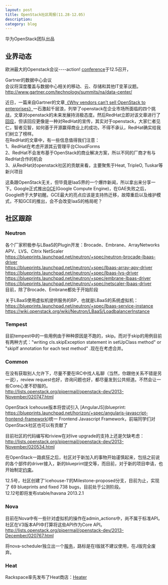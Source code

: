 ```yaml
---
layout: post
title: OpenStack社区周报(11.28-12.05)
description: 
category: blog
---
```


华为OpenStack团队出品

## 业界动态
欧洲最大的Openstack会议----action! [conference](http://www.eventbrite.com/e/openstack-in-action-4-tickets-7645801799)于12.5召开，

Gartner的数据中心会议  
 会议将深度覆盖与数据中心相关的移动、云、存储和其他IT变革议题。  
 <http://www.gartner.com/technology/summits/na/data-center/>

近日，一篇来自Gartner的文章[《Why vendors can’t sell OpenStack to enterprises》](http://blogs.gartner.com/alessandro-perilli/why-vendors-cant-sell-openstack-to-enterprises/)一石激起千层浪，列举了openstack在企业市场所面临的四个挑战，文章对openstack的未来发展持消极态度。然后RedHat立即对该文章进行了[回应](http://tentenet.net/2013/11/21/the-4th-tenet-of-openstack-open-source-projects-are-not-the-same-as-products/)，但该回应更像是一种对RedHat的宣传，其实对于openstack，大家仁者见仁，智者见智，如何基于开源赢得商业上的成功，不得不承认，RedHat确实给我们树立了榜样。  
在RedHat的文章中，有一些信息值得我们注意：  
1、RedHat在考虑开源其云管理平台CloudForms  
2、RedHat不会发布基于OpenStack的商业解决方案，所以不同的厂商才有与RedHat合作的机会  
3、从RedHat对openstack社区的贡献来看，主要聚焦于Heat, TripleO, Tuskar等新兴项目

这条跟OpenStack无关，但毕竟是IaaS界的一个爆炸新闻，所以拿出来分享一下。Google正式推出[GCE](http://googlecloudplatform.blogspot.com/2013/12/google-compute-engine-is-now-generally-available.html)(Google Compute Engine)，在GAE失败之后，Google终于大梦初醒。GCE最大的亮点应该是支持热迁移，故障重启以及维护模式，不知GCE的推出，会不会改变IaaS的格局呢？

## 社区跟踪

### Neutron
各个厂家积极参与LBaaS的Plugin开发：Brocade、Embrane、ArrayNetworks APV、LVS、Citrix NetScaler  
<https://blueprints.launchpad.net/neutron/+spec/neutron-brocade-lbaas-driver>  
<https://blueprints.launchpad.net/neutron/+spec/lbaas-array-apv-driver>  
<https://blueprints.launchpad.net/neutron/+spec/lbaas-lvs-driver>  
<https://blueprints.launchpad.net/neutron/+spec/embrane-lbaas-driver>  
<https://blueprints.launchpad.net/neutron/+spec/netscaler-lbaas-driver>    
目前，除了Brocade、Embrane都处于开始阶段

关于LBaaS使用虚拟机提供服务的BP，也就是LBaaS的系统虚拟机：  
<https://blueprints.launchpad.net/neutron/+spec/lbaas-service-instance>  
<https://wiki.openstack.org/wiki/Neutron/LBaaS/LoadbalancerInstance>

### Tempest
目前tempest中的一些用例由于种种原因是不跑的，skip。而对于skip的用例目前有两种方式："writing  cls.skipException statement in setUpClass method" or "skipIf annotation for each test method" .现在在考虑合并。

### Common
在没有获取别人允许下，尽量不要在IRC中找人私聊（当然，你跟他关系不错是另一说），review request也好，咨询问题也好，都尽量发到公共频道。不然会让一些Core心里不舒服的。  
<http://lists.openstack.org/pipermail/openstack-dev/2013-November/020747.html>

OpenStack Icehouse版本将尝试引入 [AngularJS](blueprint: https://blueprints.launchpad.net/horizon/+spec/angularjs-javascript-frontend-framework)统一 Frontend Javascript Framework，前端同学们对OpenStack社区也可以有贡献了

目前社区的代码编写和riview在对live upgrade的支持上还是欠缺考虑：  
<http://lists.openstack.org/pipermail/openstack-dev/2013-November/020534.html>

在OpenStack一路疯狂之后，社区对于新加入的事物开始谨慎起来，包括之前说的各个部件的driver接入，新的blueprint提交等，而目前，对于新的项目申请，也开始制定[约束](https://review.openstack.org/#/c/59454/)。

12.5号，社区创建了’icehouse-1’的Milestone-proposed分支，目前为止，实现了 69 blueprints and fixed 738 bugs，目前处于公测阶段。  
12.12号即将发布stable/havana 2013.2.1

### Nova
目前在Nova中有一些针对虚拟机的操作在admin_actions中，尚不属于标准API。社区在V3版本API中打算将这些API作为Core API。  
<http://lists.openstack.org/pipermail/openstack-dev/2013-December/020767.html>

将nova-scheduler独立出一个[服务](https://blueprints.launchpad.net/nova/+spec/remove-cast-to-schedule-run-instance)，路标是在I版就不建议使用，在J版完全废弃。

### Heat
Rackspace率先发布了Heat商店：[Heater](https://wiki.openstack.org/wiki/Heat/htr)




